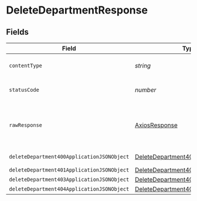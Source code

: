 # DeleteDepartmentResponse


## Fields

| Field                                                                                               | Type                                                                                                | Required                                                                                            | Description                                                                                         |
| --------------------------------------------------------------------------------------------------- | --------------------------------------------------------------------------------------------------- | --------------------------------------------------------------------------------------------------- | --------------------------------------------------------------------------------------------------- |
| `contentType`                                                                                       | *string*                                                                                            | :heavy_check_mark:                                                                                  | HTTP response content type for this operation                                                       |
| `statusCode`                                                                                        | *number*                                                                                            | :heavy_check_mark:                                                                                  | HTTP response status code for this operation                                                        |
| `rawResponse`                                                                                       | [AxiosResponse](https://axios-http.com/docs/res_schema)                                             | :heavy_minus_sign:                                                                                  | Raw HTTP response; suitable for custom response parsing                                             |
| `deleteDepartment400ApplicationJSONObject`                                                          | [DeleteDepartment400ApplicationJSON](../../models/operations/deletedepartment400applicationjson.md) | :heavy_minus_sign:                                                                                  | Precondition failed                                                                                 |
| `deleteDepartment401ApplicationJSONObject`                                                          | [DeleteDepartment401ApplicationJSON](../../models/operations/deletedepartment401applicationjson.md) | :heavy_minus_sign:                                                                                  | Unauthenticated                                                                                     |
| `deleteDepartment403ApplicationJSONObject`                                                          | [DeleteDepartment403ApplicationJSON](../../models/operations/deletedepartment403applicationjson.md) | :heavy_minus_sign:                                                                                  | Forbidden                                                                                           |
| `deleteDepartment404ApplicationJSONObject`                                                          | [DeleteDepartment404ApplicationJSON](../../models/operations/deletedepartment404applicationjson.md) | :heavy_minus_sign:                                                                                  | Not Found                                                                                           |
